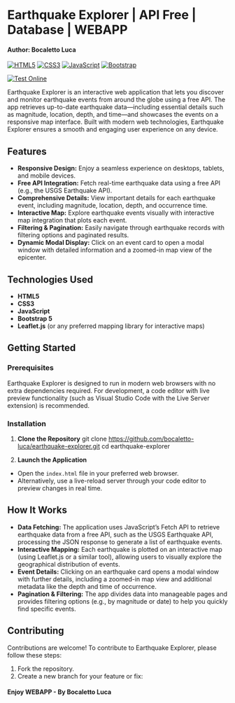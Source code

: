 # Earthquake Explorer | API Free | Database | WEBAPP
#### Author: Bocaletto Luca

[![HTML5](https://img.shields.io/badge/HTML5-E34F26?style=for-the-badge&logo=html5&logoColor=white)](https://developer.mozilla.org/en-US/docs/Web/HTML) [![CSS3](https://img.shields.io/badge/CSS3-1572B6?style=for-the-badge&logo=css3&logoColor=white)](https://developer.mozilla.org/en-US/docs/Web/CSS) [![JavaScript](https://img.shields.io/badge/JavaScript-F7DF1E?style=for-the-badge&logo=javascript&logoColor=black)](https://developer.mozilla.org/en-US/docs/Web/JavaScript) [![Bootstrap](https://img.shields.io/badge/Bootstrap-7952B3?style=for-the-badge&logo=bootstrap&logoColor=white)](https://getbootstrap.com/)

[![Test Online](https://img.shields.io/badge/Test%20Online-Click%20Here-brightgreen?style=for-the-badge)](https://bocaletto-luca.github.io/Earthquake-Explorer/)

Earthquake Explorer is an interactive web application that lets you discover and monitor earthquake events from around the globe using a free API. The app retrieves up-to-date earthquake data—including essential details such as magnitude, location, depth, and time—and showcases the events on a responsive map interface. Built with modern web technologies, Earthquake Explorer ensures a smooth and engaging user experience on any device.

## Features

- **Responsive Design:** Enjoy a seamless experience on desktops, tablets, and mobile devices.
- **Free API Integration:** Fetch real-time earthquake data using a free API (e.g., the USGS Earthquake API).
- **Comprehensive Details:** View important details for each earthquake event, including magnitude, location, depth, and occurrence time.
- **Interactive Map:** Explore earthquake events visually with interactive map integration that plots each event.
- **Filtering & Pagination:** Easily navigate through earthquake records with filtering options and paginated results.
- **Dynamic Modal Display:** Click on an event card to open a modal window with detailed information and a zoomed-in map view of the epicenter.

## Technologies Used

- **HTML5**
- **CSS3**
- **JavaScript**
- **Bootstrap 5**
- **Leaflet.js** (or any preferred mapping library for interactive maps)

## Getting Started

### Prerequisites

Earthquake Explorer is designed to run in modern web browsers with no extra dependencies required. For development, a code editor with live preview functionality (such as Visual Studio Code with the Live Server extension) is recommended.

### Installation

1. **Clone the Repository**
git clone https://github.com/bocaletto-luca/earthquake-explorer.git cd earthquake-explorer


2. **Launch the Application**

- Open the `index.html` file in your preferred web browser.
- Alternatively, use a live-reload server through your code editor to preview changes in real time.

## How It Works

- **Data Fetching:** The application uses JavaScript’s Fetch API to retrieve earthquake data from a free API, such as the USGS Earthquake API, processing the JSON response to generate a list of earthquake events.
- **Interactive Mapping:** Each earthquake is plotted on an interactive map (using Leaflet.js or a similar tool), allowing users to visually explore the geographical distribution of events.
- **Event Details:** Clicking on an earthquake card opens a modal window with further details, including a zoomed-in map view and additional metadata like the depth and time of occurrence.
- **Pagination & Filtering:** The app divides data into manageable pages and provides filtering options (e.g., by magnitude or date) to help you quickly find specific events.

## Contributing

Contributions are welcome! To contribute to Earthquake Explorer, please follow these steps:

1. Fork the repository.
2. Create a new branch for your feature or fix:

#### Enjoy WEBAPP - By Bocaletto Luca
